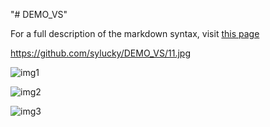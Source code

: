 "# DEMO_VS" 

For a full description of the markdown syntax, visit 
[this page](https://github.com/sylucky/DEMO_VS/edit/master/11.jpg)


https://github.com/sylucky/DEMO_VS/11.jpg
      
![img1](DEMO_VS/11.jpg)

![img2](https://github.com/sylucky/DEMO_VS/raw/master/screenshots/11.jpg)

![img3](https://github.com/sylucky/DEMO_VS/11.jpg)
